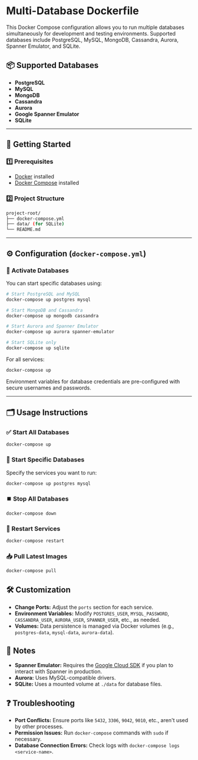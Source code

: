 # Multi-Database Dockerfile

This Docker Compose configuration allows you to run multiple databases simultaneously for development and testing environments. Supported databases include PostgreSQL, MySQL, MongoDB, Cassandra, Aurora, Spanner Emulator, and SQLite.

## 📦 Supported Databases

- **PostgreSQL**
- **MySQL**
- **MongoDB**
- **Cassandra**
- **Aurora**
- **Google Spanner Emulator**
- **SQLite**

---

## 🚀 Getting Started

### 1️⃣ Prerequisites

- [Docker](https://www.docker.com/get-started) installed
- [Docker Compose](https://docs.docker.com/compose/install/) installed

### 2️⃣ Project Structure

```bash
project-root/
├── docker-compose.yml
├── data/ (for SQLite)
└── README.md
```

---

## ⚙️ Configuration (`docker-compose.yml`)

### 🔧 Activate Databases

You can start specific databases using:

```bash
# Start PostgreSQL and MySQL
docker-compose up postgres mysql

# Start MongoDB and Cassandra
docker-compose up mongodb cassandra

# Start Aurora and Spanner Emulator
docker-compose up aurora spanner-emulator

# Start SQLite only
docker-compose up sqlite
```

For all services:

```bash
docker-compose up
```

Environment variables for database credentials are pre-configured with secure usernames and passwords.

---

## 🗂️ Usage Instructions

### ✅ Start All Databases

```bash
docker-compose up
```

### 🎯 Start Specific Databases

Specify the services you want to run:

```bash
docker-compose up postgres mysql
```

### ⏹️ Stop All Databases

```bash
docker-compose down
```

### 🔄 Restart Services

```bash
docker-compose restart
```

### 📥 Pull Latest Images

```bash
docker-compose pull
```

## 🛠️ Customization

- **Change Ports:** Adjust the `ports` section for each service.
- **Environment Variables:** Modify `POSTGRES_USER`, `MYSQL_PASSWORD`, `CASSANDRA_USER`, `AURORA_USER`, `SPANNER_USER`, etc., as needed.
- **Volumes:** Data persistence is managed via Docker volumes (e.g., `postgres-data`, `mysql-data`, `aurora-data`).

## 📝 Notes

- **Spanner Emulator:** Requires the [Google Cloud SDK](https://cloud.google.com/sdk) if you plan to interact with Spanner in production.
- **Aurora:** Uses MySQL-compatible drivers.
- **SQLite:** Uses a mounted volume at `./data` for database files.

## ❓ Troubleshooting

- **Port Conflicts:** Ensure ports like `5432`, `3306`, `9042`, `9010`, etc., aren't used by other processes.
- **Permission Issues:** Run `docker-compose` commands with `sudo` if necessary.
- **Database Connection Errors:** Check logs with `docker-compose logs <service-name>`.
